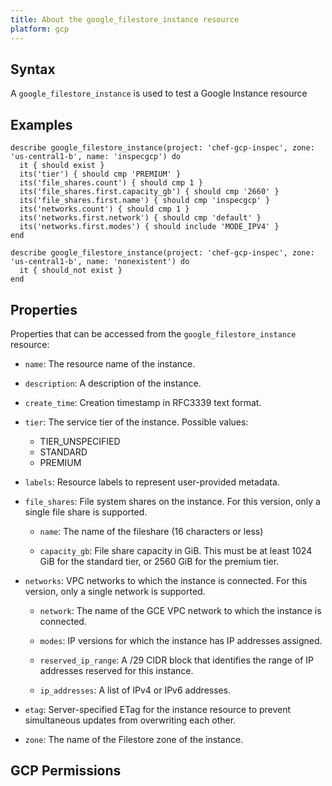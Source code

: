```yaml
---
title: About the google_filestore_instance resource
platform: gcp
---
```


## Syntax
A `google_filestore_instance` is used to test a Google Instance resource

## Examples
```
describe google_filestore_instance(project: 'chef-gcp-inspec', zone: 'us-central1-b', name: 'inspecgcp') do
  it { should exist }
  its('tier') { should cmp 'PREMIUM' }
  its('file_shares.count') { should cmp 1 }
  its('file_shares.first.capacity_gb') { should cmp '2660' }
  its('file_shares.first.name') { should cmp 'inspecgcp' }
  its('networks.count') { should cmp 1 }
  its('networks.first.network') { should cmp 'default' }
  its('networks.first.modes') { should include 'MODE_IPV4' }
end

describe google_filestore_instance(project: 'chef-gcp-inspec', zone: 'us-central1-b', name: 'nonexistent') do
  it { should_not exist }
end
```

## Properties
Properties that can be accessed from the `google_filestore_instance` resource:


  * `name`: The resource name of the instance.

  * `description`: A description of the instance.

  * `create_time`: Creation timestamp in RFC3339 text format.

  * `tier`: The service tier of the instance.
  Possible values:
    * TIER_UNSPECIFIED
    * STANDARD
    * PREMIUM

  * `labels`: Resource labels to represent user-provided metadata.

  * `file_shares`: File system shares on the instance. For this version, only a single file share is supported.

    * `name`: The name of the fileshare (16 characters or less)

    * `capacity_gb`: File share capacity in GiB. This must be at least 1024 GiB for the standard tier, or 2560 GiB for the premium tier.

  * `networks`: VPC networks to which the instance is connected. For this version, only a single network is supported.

    * `network`: The name of the GCE VPC network to which the instance is connected.

    * `modes`: IP versions for which the instance has IP addresses assigned.

    * `reserved_ip_range`: A /29 CIDR block that identifies the range of IP addresses reserved for this instance.

    * `ip_addresses`: A list of IPv4 or IPv6 addresses.

  * `etag`: Server-specified ETag for the instance resource to prevent simultaneous updates from overwriting each other.

  * `zone`: The name of the Filestore zone of the instance.


## GCP Permissions
